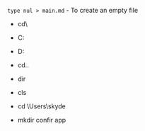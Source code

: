 `type nul > main.md` - To create an empty file

- cd\
- C:
- D:
- cd..
- dir
- cls

- cd \Users\skyde

- mkdir confir app
